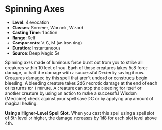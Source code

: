 # Spinning Axes

- **Level**: 4 evocation
- **Classes**: Sorcerer, Warlock, Wizard
- **Casting Time**: 1 action
- **Range**: Self
- **Components**: V, S, M (an iron ring)
- **Duration**: Instantaneous
- **Source**: Deep Magic 5e

Spinning axes made of luminous force burst out from you to strike all creatures within 10 feet of you. Each of those creatures takes 5d8 force damage, or half the damage with a successful Dexterity saving throw. Creatures damaged by this spell that aren’t undead or constructs begin bleeding. A bleeding creature takes 2d6 necrotic damage at the end of each of its turns for 1 minute. A creature can stop the bleeding for itself or another creature by using an action to make a successful Wisdom (Medicine) check against your spell save DC or by applying any amount of magical healing.

**Using a Higher-Level Spell Slot.** When you cast this spell using a spell slot of 5th level or higher, the damage increases by 1d8 for each slot level above 4th.
